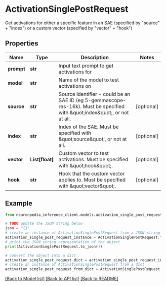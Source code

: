 # ActivationSinglePostRequest

Get activations for either a specific feature in an SAE (specified by \"source\" + \"index\") or a custom vector (specified by \"vector\" + \"hook\")

## Properties

Name | Type | Description | Notes
------------ | ------------- | ------------- | -------------
**prompt** | **str** | Input text prompt to get activations for | 
**model** | **str** | Name of the model to test activations on | 
**source** | **str** | Source identifier - could be an SAE ID (eg 5-gemmascope-res-16k). Must be specified with \&quot;index\&quot;, or not at all. | [optional] 
**index** | **str** | Index of the SAE. Must be specified with \&quot;source\&quot;, or not at all. | [optional] 
**vector** | **List[float]** | Custom vector to test activations. Must be specified with \&quot;hook\&quot;. | [optional] 
**hook** | **str** | Hook that the custom vector applies to. Must be specified with \&quot;vector\&quot;. | [optional] 

## Example

```python
from neuronpedia_inference_client.models.activation_single_post_request import ActivationSinglePostRequest

# TODO update the JSON string below
json = "{}"
# create an instance of ActivationSinglePostRequest from a JSON string
activation_single_post_request_instance = ActivationSinglePostRequest.from_json(json)
# print the JSON string representation of the object
print(ActivationSinglePostRequest.to_json())

# convert the object into a dict
activation_single_post_request_dict = activation_single_post_request_instance.to_dict()
# create an instance of ActivationSinglePostRequest from a dict
activation_single_post_request_from_dict = ActivationSinglePostRequest.from_dict(activation_single_post_request_dict)
```
[[Back to Model list]](../README.md#documentation-for-models) [[Back to API list]](../README.md#documentation-for-api-endpoints) [[Back to README]](../README.md)



